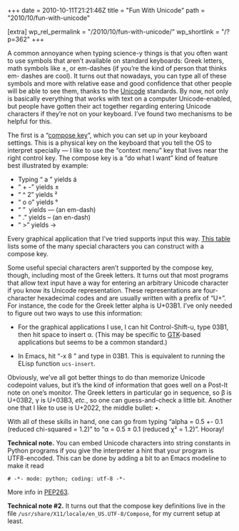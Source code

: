 +++
date = 2010-10-11T21:21:46Z
title = "Fun With Unicode"
path = "2010/10/fun-with-unicode"

[extra]
wp_rel_permalink = "/2010/10/fun-with-unicode/"
wp_shortlink = "/?p=362"
+++

A common annoyance when typing science-y things is that you often want to use
symbols that aren’t available on standard keyboards: Greek letters, math
symbols like ±, or em-dashes (if you’re the kind of person that thinks em-
dashes are cool). It turns out that nowadays, you can type all of these
symbols and more with relative ease and good confidence that other people will
be able to see them, thanks to the [Unicode](http://unicode.org/) standards.
By now, not only is basically everything that works with text on a computer
Unicode-enabled, but people have gotten their act together regarding entering
Unicode characters if they’re not on your keyboard. I’ve found two mechanisms
to be helpful for this.

The first is a “[compose key](http://en.wikipedia.org/wiki/Compose_key)“,
which you can set up in your keyboard settings. This is a physical key on the
keyboard that you tell the OS to interpret specially — I like to use the
“context menu” key that lives near the right control key. The compose key is a
“do what I want” kind of feature best illustrated by example:

- Typing “<compose> a <apostrophe>” yields á
- “<compose> + -” yields ±
- “<compose> ^ 2” yields ²
- “<compose> o o” yields °
- “<compose> <dash> <dash> <dash>”  yields — (an em-dash)
- “<compose> <dash> <dash> .” yields – (an en-dash)
- “<compose> <dash> >” yields →

Every graphical application that I’ve tried supports input this way.
[This table](https://help.ubuntu.com/community/GtkComposeTable) lists some of
the many special characters you can construct with a compose key.

Some useful special characters aren’t supported by the compose key, though,
including most of the Greek letters. It turns out that most programs that
allow text input have a way for entering an arbitrary Unicode character if you
know its Unicode representation. These representations are four-character
hexadecimal codes and are usually written with a prefix of “U+”. For instance,
the code for the Greek letter alpha is U+03B1. I’ve only needed to figure out
two ways to use this information:

- For the graphical applications I use, I can hit Control-Shift-u, type 03B1,
  then hit space to insert α. (This may be specific to
  [GTK](http://gtk.org/)-based applications but seems to be a common
  standard.)

- In Emacs, hit “<Control>-x 8 <return>” and type in 03B1. This is equivalent
  to running the ELisp function `ucs-insert`.

Obviously, we’ve all got better things to do than memorize Unicode codepoint
values, but it’s the kind of information that goes well on a Post-It note on
one’s monitor. The Greek letters in particular go in sequence, so β is U+03B2,
γ is U+03B3, _etc._, so one can guess-and-check a little bit. Another one that
I like to use is U+2022, the middle bullet: •.

With all of these skills in hand, one can go from typing “alpha = 0.5 +- 0.1
(reduced chi-squared = 1.2)” to “α = 0.5 ± 0.1 (reduced χ² = 1.2)”. Hooray!

**Technical note.** You can embed
Unicode characters into string constants in Python programs if you give the
interpreter a hint that your program is UTF8-encoded. This can be done by
adding a bit to an Emacs modeline to make it read

```
# -*- mode: python; coding: utf-8 -*-
```

More info in [PEP263](http://www.python.org/dev/peps/pep-0263/).

**Technical note #2.** It turns out that the compose key definitions live in
the file `/usr/share/X11/locale/en_US.UTF-8/Compose`, for my current setup at
least.

